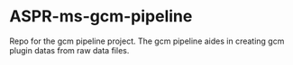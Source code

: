 # ASPR-ms-gcm-pipeline
Repo for the gcm pipeline project. The gcm pipeline aides in creating gcm plugin datas from raw data files.
